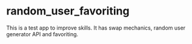 # random_user_favoriting

This is a test app to improve skills. It has swap mechanics, random user generator API and favoriting. 